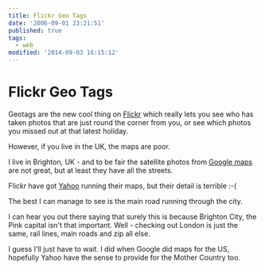 ```yaml
---
title: Flickr Geo Tags
date: '2006-09-01 23:21:51'
published: true
tags:
  - web
modified: '2014-09-03 16:15:12'
---
```

# Flickr Geo Tags

Geotags are the new cool thing on [Flickr][fl] which really lets you see who has taken photos that are just round the corner from you, or see which photos you missed out at that latest holiday.

However, if you live in the UK, the maps are poor.

[fl]: https://flickr.com/ "Flickr"


<!--more-->

I live in Brighton, UK - and to be fair the satellite photos from [Google maps](http://maps.google.co.uk) are not great, but at least they have all the streets.

Flickr have got [Yahoo](http://maps.yahoo.com/beta/) running their maps, but their detail is terrible :-(

The best I can manage to see is the main road running through the city.

I can hear you out there saying that surely this is because Brighton City, the Pink capital isn't that important.  Well - checking out London is just the same, rail lines, main roads and zip all else.

I guess I'll just have to wait.  I did when Google did maps for the US, hopefully Yahoo have the sense to provide for the Mother Country too.

[fl]: https://flickr.com/ "Flickr"
